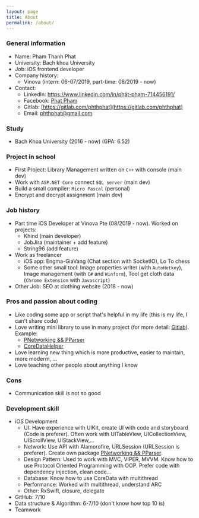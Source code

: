 ```yaml
---
layout: page
title: About
permalink: /about/
---
```

### General information
- Name: Pham Thanh Phat
- University: Bach khoa University
- Job: iOS frontend developer
- Company history:
    - Vinova (intern: 06-07/2019, part-time: 08/2019 - now)
- Contact:
  - LinkedIn: https://www.linkedin.com/in/phát-phạm-714456191/
  - Facebook: [Phat Phạm](https://www.facebook.com/phthphat)
  - Gitlab: [https://gitlab.com/phthphat](https://gitlab.com/phthphat)
  - Email: phthphat@gmail.com

### Study
- Bach Khoa University (2016 - now) (GPA: 6.52)

### Project in school
- First Project: Library Management written on `C++` with console (main dev)
- Work with `ASP.NET Core` connect `SQL server` (main dev)
- Build a small compiler: `Micro Pascal` (personal)
- Encrypt and decrypt assignment (main dev)

### Job history
- Part time iOS Developer at Vinova Pte (08/2019 - now). Worked on projects: 
  - Khind (main developer)
  - JobJira (maintainer + add feature)
  - String96 (add feature)
- Work as freelancer 
    - iOS app: Engma-GiaVang (Chat section with SocketIO), Lo To chess
    - Some other small tool: Image properties writer (with `AutoHotkey`), Image management (with `C#` and `Winform`), Tool get cloth data (`Chrome Extension` with `Javascript`)
- Other Job: SEO at clothing website (2018 - now)

### Pros and passion about coding
- Like coding some app or script that's helpful in my life (this is my life, I can't share code)
- Love writing mini library to use in many project (for more detail: [Gitlab](https://gitlab.com/phthphat-share)). Example:
  - [PNetworking && PParser](https://gitlab.com/phthphat-share/pnetworking.git)
  - [CoreDataHelper](https://gitlab.com/phthphat-share/coredatahelper)
- Love learning new thing which is more productive, easier to maintain, more moderm, ...
- Love teaching other people about anything I know

### Cons
- Communication skill is not so good

### Development skill
- iOS Development
  - UI: Have experience with UIKit, create UI with code and storyboard (Code is preferer). Often work with UITableView, UICollectionView, UIScrollView, UIStackView,...
  - Network: Use API with Alamorofire, URLSession (URLSession is preferer). Create own package [PNetworking && PParser](https://gitlab.com/phthphat-share/pnetworking.git).
  - Design Pattern: Used to work with MVC, VIPER, MVVM. Know how to use Protocol Oriented Programming with OOP. Prefer code with dependency injection, clean code...
  - Database: Know how to use CoreData with multithread
  - Performance: Worked with multithread, understand ARC
  - Other: RxSwift, closure, delegate
- GitHub: 7/10
- Data structure & Algorithm: 6-7/10 (don't know how top 10 is)
- Teamwork
